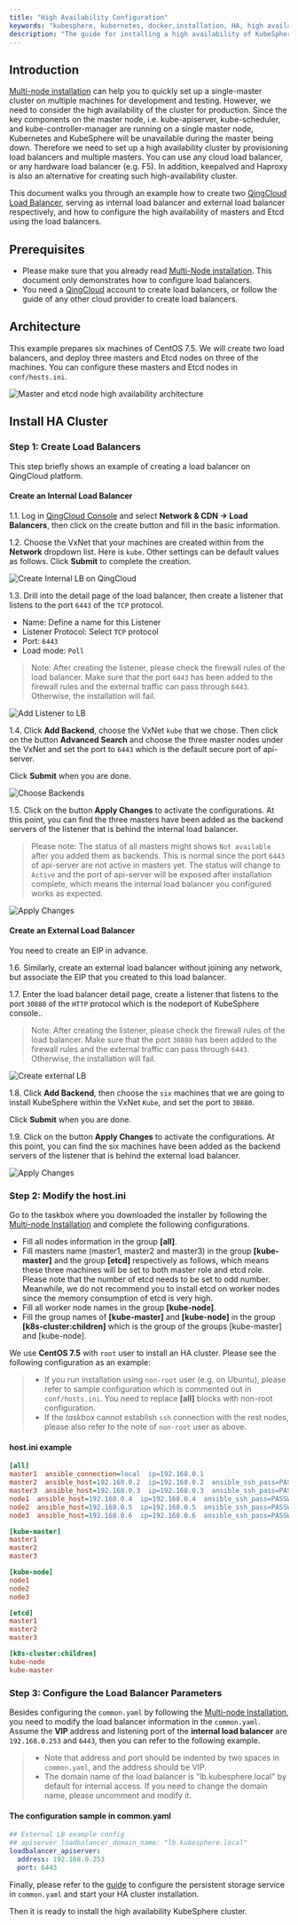 ```yaml
---
title: "High Availability Configuration"
keywords: "kubesphere, kubernetes, docker,installation, HA, high availability"
description: "The guide for installing a high availability of KubeSphere cluster"
---
```


## Introduction

[Multi-node installation](../multi-node) can help you to quickly set up a single-master cluster on multiple machines for development and testing. However, we need to consider the high availability of the cluster for production. Since the key components on the master node, i.e. kube-apiserver, kube-scheduler, and kube-controller-manager are running on a single master node, Kubernetes and KubeSphere will be unavailable during the master being down. Therefore we need to set up a high availability cluster by provisioning load balancers and multiple masters. You can use any cloud load balancer, or any hardware load balancer (e.g. F5). In addition, keepalved and Haproxy is also an alternative for creating such high-availability cluster.

This document walks you through an example how to create two [QingCloud Load Balancer](https://docs.qingcloud.com/product/network/loadbalancer), serving as internal load balancer and external load balancer respectively, and how to configure the high availability of masters and Etcd using the load balancers.

## Prerequisites

- Please make sure that you already read [Multi-Node installation](../multi-node). This document only demonstrates how to configure load balancers.
- You need a [QingCloud](https://console.qingcloud.com/login) account to create load balancers, or follow the guide of any other cloud provider to create load balancers.

## Architecture

This example prepares six machines of CentOS 7.5. We will create two load balancers, and deploy three masters and Etcd nodes on three of the machines. You can configure these masters and Etcd nodes in `conf/hosts.ini`.

![Master and etcd node high availability architecture](https://pek3b.qingstor.com/kubesphere-docs/png/20200307215924.png)

## Install HA Cluster

### Step 1: Create Load Balancers

This step briefly shows an example of creating a load balancer on QingCloud platform.

#### Create an Internal Load Balancer

1.1. Log in [QingCloud Console](https://console.qingcloud.com/login) and select **Network & CDN → Load Balancers**, then click on the create button and fill in the basic information.

1.2. Choose the VxNet that your machines are created within from the **Network** dropdown list. Here is `kube`. Other settings can be default values as follows. Click **Submit** to complete the creation.

![Create Internal LB on QingCloud](https://pek3b.qingstor.com/kubesphere-docs/png/20200215224125.png)

1.3. Drill into the detail page of the load balancer, then create a listener that listens to the port `6443` of the `TCP` protocol.

- Name: Define a name for this Listener
- Listener Protocol: Select `TCP` protocol
- Port: `6443`
- Load mode: `Poll`

> Note: After creating the listener, please check the firewall rules of the load balancer. Make sure that the port `6443` has been added to the firewall rules and the external traffic can pass through `6443`. Otherwise, the installation will fail.

![Add Listener to LB](https://pek3b.qingstor.com/kubesphere-docs/png/20200215225205.png)

1.4. Click **Add Backend**, choose the VxNet `kube` that we chose. Then click on the button **Advanced Search** and choose the three master nodes under the VxNet and set the port to `6443` which is the default secure port of api-server.

Click **Submit** when you are done.

![Choose Backends](https://pek3b.qingstor.com/kubesphere-docs/png/20200215225550.png)

1.5. Click on the button **Apply Changes** to activate the configurations. At this point, you can find the three masters have been added as the backend servers of the listener that is behind the internal load balancer.

> Please note: The status of all masters might shows `Not available` after you added them as backends. This is normal since the port `6443` of api-server are not active in masters yet. The status will change to `Active` and the port of api-server will be exposed after installation complete, which means the internal load balancer you configured works as expected.

![Apply Changes](https://pek3b.qingstor.com/kubesphere-docs/png/20200215230107.png)

#### Create an External Load Balancer

You need to create an EIP in advance.

1.6. Similarly, create an external load balancer without joining any network, but associate the EIP that you created to this load balancer.

1.7. Enter the load balancer detail page, create a listener that listens to the port `30880` of the `HTTP` protocol which is the nodeport of KubeSphere console..

> Note: After creating the listener, please check the firewall rules of the load balancer. Make sure that the port `30880` has been added to the firewall rules and the external traffic can pass through `6443`. Otherwise, the installation will fail.

![Create external LB](https://pek3b.qingstor.com/kubesphere-docs/png/20200215232114.png)

1.8. Click **Add Backend**, then choose the `six` machines that we are going to install KubeSphere within the VxNet `Kube`, and set the port to `30880`.

Click **Submit** when you are done.

1.9. Click on the button **Apply Changes** to activate the configurations. At this point, you can find the six machines have been added as the backend servers of the listener that is behind the external load balancer.

![Apply Changes](https://pek3b.qingstor.com/kubesphere-docs/png/20200215232445.png)

### Step 2: Modify the host.ini

Go to the taskbox where you downloaded the installer by following the [Multi-node Installation](../multi-node) and complete the following configurations.

- Fill all nodes information in the group **[all]**.
- Fill masters name (master1, master2 and master3) in the group **[kube-master]** and the group **[etcd]** respectively as follows, which means these three machines will be set to both master role and etcd role. Please note that the number of etcd needs to be set to odd number. Meanwhile, we do not recommend you to install etcd on worker nodes since the memory consumption of etcd is very high.
- Fill all worker node names in the group **[kube-node]**.
- Fill the group names of **[kube-master]** and **[kube-node]** in the group **[k8s-cluster:children]** which is the group of the groups [kube-master] and [kube-node].

We use **CentOS 7.5** with `root` user to install an HA cluster. Please see the following configuration as an example:

> - If you run installation using `non-root` user (e.g. on Ubuntu), please refer to sample configuration which is commented out in `conf/hosts.ini`. You need to replace **[all]** blocks with non-root configuration.
> - If the _taskbox_ cannot establish `ssh` connection with the rest nodes, please also refer to the note of `non-root` user as above.

#### host.ini example

```ini
[all]
master1  ansible_connection=local  ip=192.168.0.1
master2  ansible_host=192.168.0.2  ip=192.168.0.2  ansible_ssh_pass=PASSWORD
master3  ansible_host=192.168.0.3  ip=192.168.0.3  ansible_ssh_pass=PASSWORD
node1  ansible_host=192.168.0.4  ip=192.168.0.4  ansible_ssh_pass=PASSWORD
node2  ansible_host=192.168.0.5  ip=192.168.0.5  ansible_ssh_pass=PASSWORD
node3  ansible_host=192.168.0.6  ip=192.168.0.6  ansible_ssh_pass=PASSWORD

[kube-master]
master1
master2
master3

[kube-node]
node1
node2
node3

[etcd]
master1
master2
master3

[k8s-cluster:children]
kube-node
kube-master
```

### Step 3: Configure the Load Balancer Parameters

Besides configuring the `common.yaml` by following the [Multi-node Installation](../multi-node), you need to modify the load balancer information in the `common.yaml`. Assume the **VIP** address and listening port of the **internal load balancer** are `192.168.0.253` and `6443`, then you can refer to the following example.

> - Note that address and port should be indented by two spaces in `common.yaml`, and the address should be VIP.
> - The domain name of the load balancer is "lb.kubesphere.local" by default for internal access. If you need to change the domain name, please uncomment and modify it.

#### The configuration sample in common.yaml

```yaml
## External LB example config
## apiserver_loadbalancer_domain_name: "lb.kubesphere.local"
loadbalancer_apiserver:
  address: 192.168.0.253
  port: 6443
```

Finally, please refer to the [guide](../storage-configuration) to configure the persistent storage service in `common.yaml` and start your HA cluster installation.

Then it is ready to install the high availability KubeSphere cluster.
